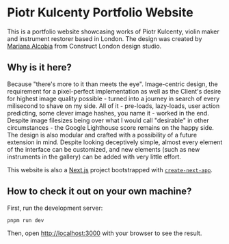 # Piotr Kulcenty Portfolio Website

This is a portfolio website showcasing works of Piotr Kulcenty, violin maker and instrument restorer based in London.
The design was created by [Mariana Alcobia](https://marianaalcobia.com/) from Construct London design studio.

## Why is it here?
Because "there's more to it than meets the eye". 
Image-centric design, the requirement for a pixel-perfect implementation as well as the Client's desire for highest image quality possible - turned into a journey in search of every milisecond to shave on my side.
All of it - pre-loads, lazy-loads, user action predicting, some clever image hashes, you name it - worked in the end. Despite image filesizes being over what I would call "desirable" in other circumstances - the Google Lighthouse score remains on the happy side.
The design is also modular and crafted with a possibility of a future extension in mind. 
Despite looking deceptively simple, almost every element of the interface can be customized, and new elements (such as new instruments in the gallery) can be added with very little effort. 

This website is also a [Next.js](https://nextjs.org/) project bootstrapped with
[`create-next-app`](https://github.com/vercel/next.js/tree/canary/packages/create-next-app).

## How to check it out on your own machine?

First, run the development server:

```bash
pnpm run dev
```

Then, open [http://localhost:3000](http://localhost:3000) with your browser to see the result.
